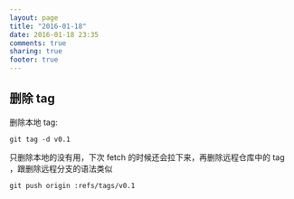 ```yaml
---
layout: page
title: "2016-01-18"
date: 2016-01-18 23:35
comments: true
sharing: true
footer: true
---
```


## 删除 tag

删除本地 tag:

```
git tag -d v0.1
```

只删除本地的没有用，下次 fetch 的时候还会拉下来，再删除远程仓库中的 tag ，跟删除远程分支的语法类似

```
git push origin :refs/tags/v0.1
```
